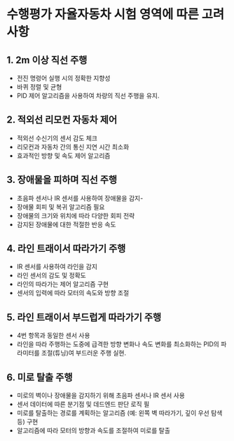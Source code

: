 # 수행평가 자율자동차 시험 영역에 따른 고려사항

## 1. 2m 이상 직선 주행
 - 전진 명령어 실행 시의 정확한 지향성
 - 바퀴 정렬 및 균형
 - PID 제어 알고리즘을 사용하여 차량의 직선 주행을 유지.

## 2. 적외선 리모컨 자동차 제어
 - 적외선 수신기의 센서 감도 체크
 - 리모컨과 자동차 간의 통신 지연 시간 최소화
 - 효과적인 방향 및 속도 제어 알고리즘

## 3. 장애물을 피하며 직선 주행
 - 초음파 센서나 IR 센서를 사용하여 장애물을 감지- 
 - 장애물 회피 및 복귀  알고리즘 필요
 - 장애물의 크기와 위치에 따라 다양한 회피 전략
 - 감지된 장애물에 대한 적절한 반응 속도

## 4. 라인 트래이서 따라가기 주행
- IR 센서를 사용하여 라인을 감지
- 라인 센서의 감도 및 정확도
- 라인의 따라가는 제어 알고리즘 구현
- 센서의 입력에 따라 모터의 속도와 방향 조절

## 5. 라인 트래이서 부드럽게 따라가기 주행
- 4번 항목과 동일한 센서 사용
- 라인을 따라 주행하는 도중에 급격한 방향 변화나 속도 변화를 최소화하는 PID의 파라미터를 조절(튜닝)여 부드러운 주행 실현.

## 6. 미로 탈출 주행
- 미로의 벽이나 장애물을 감지하기 위해 초음파 센서나 IR 센서 사용
- 센서 데이터에 따른 분기점 및 데드엔드 판단 로직 필
- 미로를 탈출하는 경로를 계획하는 알고리즘 (예: 왼쪽 벽 따라가기, 깊이 우선 탐색 등) 구현
- 알고리즘에 따라 모터의 방향과 속도를 조절하여 미로를 탈출



